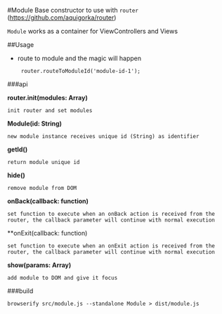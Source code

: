#Module
Base constructor to use with `router` (https://github.com/aquigorka/router)


`Module` works as a container for ViewControllers and Views


##Usage
 - route to module and the magic will happen

	    router.routeToModuleId('module-id-1');

###api

**router.init(modules: Array)**

    init router and set modules

**Module(id: String)**

    new module instance receives unique id (String) as identifier

**getId()**

    return module unique id

**hide()**

    remove module from DOM

**onBack(callback: function)**

    set function to execute when an onBack action is received from the router, the callback parameter will continue with normal execution

**onExit(callback: function)

    set function to execute when an onExit action is received from the router, the callback parameter will continue with normal execution

**show(params: Array)**

    add module to DOM and give it focus

###build

    browserify src/module.js --standalone Module > dist/module.js

